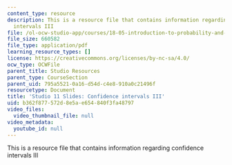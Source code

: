 ```yaml
---
content_type: resource
description: This is a resource file that contains information regarding confidence
  intervals III
file: /ol-ocw-studio-app/courses/18-05-introduction-to-probability-and-statistics-spring-2014/b362f877572d8e5ae654840f3fa48797_MIT18_05S14_studio11_slides.pdf
file_size: 660582
file_type: application/pdf
learning_resource_types: []
license: https://creativecommons.org/licenses/by-nc-sa/4.0/
ocw_type: OCWFile
parent_title: Studio Resources
parent_type: CourseSection
parent_uid: 795a5521-0a16-d54d-c4e8-910a0c21496f
resourcetype: Document
title: 'Studio 11 Slides: Confidence intervals III'
uid: b362f877-572d-8e5a-e654-840f3fa48797
video_files:
  video_thumbnail_file: null
video_metadata:
  youtube_id: null
---
```

This is a resource file that contains information regarding confidence intervals III